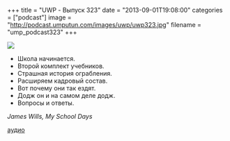 +++
title = "UWP - Выпуск 323"
date = "2013-09-01T19:08:00"
categories = ["podcast"]
image = "http://podcast.umputun.com/images/uwp/uwp323.jpg"
filename = "ump_podcast323"
+++

![](https://podcast.umputun.com/images/uwp/uwp323.jpg)

- Школа начинается.
- Второй комплект учебников.
- Страшная история ограбления.
- Расширяем кадровый состав.
- Вот почему они так ездят.
- Додж он и на самом деле додж.
- Вопросы и ответы.

_James Wills, My School Days_

[аудио](https://podcast.umputun.com/media/ump_podcast323.mp3)
<audio src="https://podcast.umputun.com/media/ump_podcast323.mp3" preload="none"></audio>